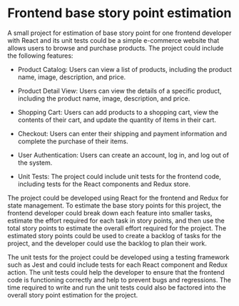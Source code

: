 # Frontend base story point estimation

A small project for estimation of base story point for one frontend developer with React and its unit tests could be a simple e-commerce website that allows users to browse and purchase products. The project could include the following features:

- Product Catalog: Users can view a list of products, including the product name, image, description, and price.

- Product Detail View: Users can view the details of a specific product, including the product name, image, description, and price.

- Shopping Cart: Users can add products to a shopping cart, view the contents of their cart, and update the quantity of items in their cart.

- Checkout: Users can enter their shipping and payment information and complete the purchase of their items.

- User Authentication: Users can create an account, log in, and log out of the system.

- Unit Tests: The project could include unit tests for the frontend code, including tests for the React components and Redux store.

The project could be developed using React for the frontend and Redux for state management. To estimate the base story points for this project, the frontend developer could break down each feature into smaller tasks, estimate the effort required for each task in story points, and then use the total story points to estimate the overall effort required for the project. The estimated story points could be used to create a backlog of tasks for the project, and the developer could use the backlog to plan their work.

The unit tests for the project could be developed using a testing framework such as Jest and could include tests for each React component and Redux action. The unit tests could help the developer to ensure that the frontend code is functioning correctly and help to prevent bugs and regressions. The time required to write and run the unit tests could also be factored into the overall story point estimation for the project.